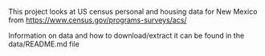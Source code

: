 This project looks at US census personal and housing data for New Mexico from https://www.census.gov/programs-surveys/acs/

Information on data and how to download/extract it can be found in the data/README.md file
